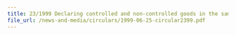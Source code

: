 ```yaml
---
title: 23/1999 Declaring controlled and non-controlled goods in the same declaration
file_url: /news-and-media/circulars/1999-06-25-circular2399.pdf
---
```

